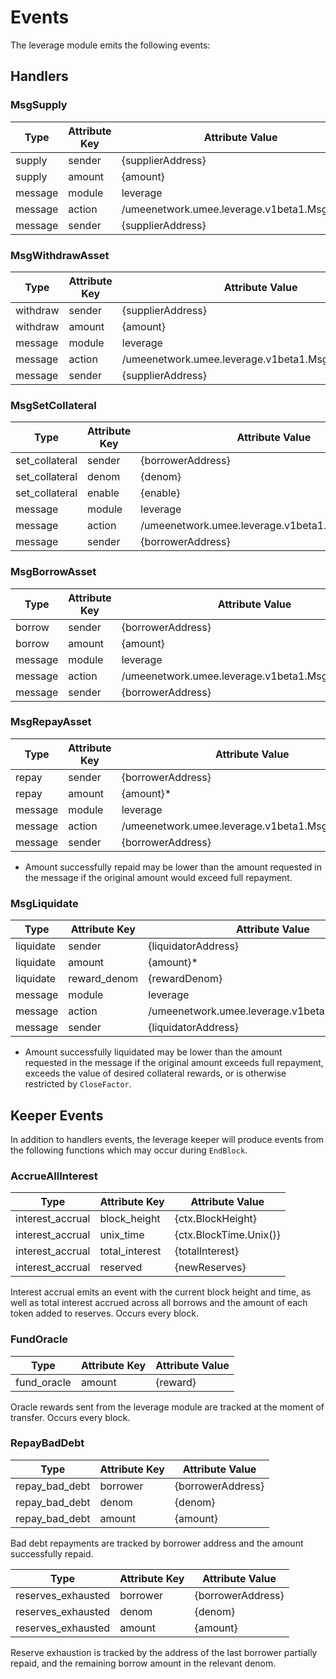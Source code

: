 # Events

The leverage module emits the following events:

## Handlers

### MsgSupply

| Type     | Attribute Key | Attribute Value                                 |
| -------- | ------------- | ----------------------------------------------- |
| supply   | sender        | {supplierAddress}                               |
| supply   | amount        | {amount}                                        |
| message  | module        | leverage                                        |
| message  | action        | /umeenetwork.umee.leverage.v1beta1.MsgSupply    |
| message  | sender        | {supplierAddress}                               |

### MsgWithdrawAsset

| Type     | Attribute Key | Attribute Value                                     |
| -------- | ------------- | --------------------------------------------------- |
| withdraw | sender        | {supplierAddress}                                   |
| withdraw | amount        | {amount}                                            |
| message  | module        | leverage                                            |
| message  | action        | /umeenetwork.umee.leverage.v1beta1.MsgWithdrawAsset |
| message  | sender        | {supplierAddress}                                   |

### MsgSetCollateral

| Type           | Attribute Key | Attribute Value                                     |
| -------------- | ------------- | --------------------------------------------------- |
| set_collateral | sender        | {borrowerAddress}                                   |
| set_collateral | denom         | {denom}                                             |
| set_collateral | enable        | {enable}                                            |
| message        | module        | leverage                                            |
| message        | action        | /umeenetwork.umee.leverage.v1beta1.MsgSetCollateral |
| message        | sender        | {borrowerAddress}                                   |

### MsgBorrowAsset

| Type    | Attribute Key | Attribute Value                                   |
| ------- | ------------- | ------------------------------------------------- |
| borrow  | sender        | {borrowerAddress}                                 |
| borrow  | amount        | {amount}                                          |
| message | module        | leverage                                          |
| message | action        | /umeenetwork.umee.leverage.v1beta1.MsgBorrowAsset |
| message | sender        | {borrowerAddress}                                 |

### MsgRepayAsset

| Type    | Attribute Key | Attribute Value                                  |
| ------- | ------------- | ------------------------------------------------ |
| repay   | sender        | {borrowerAddress}                                |
| repay   | amount        | {amount}*                                        |
| message | module        | leverage                                         |
| message | action        | /umeenetwork.umee.leverage.v1beta1.MsgRepayAsset |
| message | sender        | {borrowerAddress}                                |

* Amount successfully repaid may be lower than the amount requested in the message if the original amount would exceed full repayment.

### MsgLiquidate

| Type      | Attribute Key | Attribute Value                                 |
| --------- | ------------- | ----------------------------------------------- |
| liquidate | sender        | {liquidatorAddress}                             |
| liquidate | amount        | {amount}*                                       |
| liquidate | reward_denom  | {rewardDenom}                                   |
| message   | module        | leverage                                        |
| message   | action        | /umeenetwork.umee.leverage.v1beta1.MsgLiquidate |
| message   | sender        | {liquidatorAddress}                             |

* Amount successfully liquidated may be lower than the amount requested in the message if the original amount exceeds full repayment, exceeds the value of desired collateral rewards, or is otherwise restricted by `CloseFactor`.

## Keeper Events

In addition to handlers events, the leverage keeper will produce events from the following functions which may occur during `EndBlock`.

### AccrueAllInterest

| Type             | Attribute Key  | Attribute Value        |
| ---------------- | -------------- | ---------------------- |
| interest_accrual | block_height   | {ctx.BlockHeight}      |
| interest_accrual | unix_time      | {ctx.BlockTime.Unix()} |
| interest_accrual | total_interest | {totalInterest}        |
| interest_accrual | reserved       | {newReserves}          |

Interest accrual emits an event with the current block height and time, as well as total interest accrued across all borrows and the amount of each token added to reserves. Occurs every block.

### FundOracle

| Type        | Attribute Key | Attribute Value |
| ----------- | ------------- | --------------- |
| fund_oracle | amount        | {reward}        |

Oracle rewards sent from the leverage module are tracked at the moment of transfer. Occurs every block.

### RepayBadDebt

| Type           | Attribute Key | Attribute Value     |
| -------------- | ------------- | ------------------- |
| repay_bad_debt | borrower      | {borrowerAddress}   |
| repay_bad_debt | denom         | {denom}             |
| repay_bad_debt | amount        | {amount}            |

Bad debt repayments are tracked by borrower address and the amount successfully repaid.

| Type               | Attribute Key | Attribute Value     |
| ------------------ | ------------- | ------------------- |
| reserves_exhausted | borrower      | {borrowerAddress}   |
| reserves_exhausted | denom         | {denom}             |
| reserves_exhausted | amount        | {amount}            |

Reserve exhaustion is tracked by the address of the last borrower partially repaid, and the remaining borrow amount in the relevant denom.